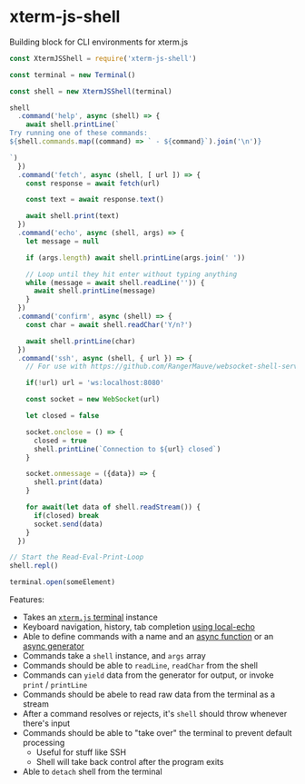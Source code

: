 # xterm-js-shell
Building block for CLI environments for xterm.js

```js
const XtermJSShell = require('xterm-js-shell')

const terminal = new Terminal()

const shell = new XtermJSShell(terminal)

shell
  .command('help', async (shell) => {
    await shell.printLine(`
Try running one of these commands:
${shell.commands.map((command) => ` - ${command}`).join('\n')}

`)
  })
  .command('fetch', async (shell, [ url ]) => {
    const response = await fetch(url)

    const text = await response.text()

    await shell.print(text)
  })
  .command('echo', async (shell, args) => {
    let message = null

    if (args.length) await shell.printLine(args.join(' '))

    // Loop until they hit enter without typing anything
    while (message = await shell.readLine('')) {
      await shell.printLine(message)
    }
  })
  .command('confirm', async (shell) => {
    const char = await shell.readChar('Y/n?')

    await shell.printLine(char)
  })
  .command('ssh', async (shell, { url }) => {
    // For use with https://github.com/RangerMauve/websocket-shell-service

    if(!url) url = 'ws:localhost:8080'

    const socket = new WebSocket(url)

    let closed = false

    socket.onclose = () => {
      closed = true
      shell.printLine(`Connection to ${url} closed`)
    }

    socket.onmessage = ({data}) => {
      shell.print(data)
    }

    for await(let data of shell.readStream()) {
      if(closed) break
      socket.send(data)
    }
  })

// Start the Read-Eval-Print-Loop
shell.repl()

terminal.open(someElement)
```

Features:

- Takes an [`xterm.js` terminal](https://xtermjs.org/) instance
- Keyboard navigation, history, tab completion [using local-echo](https://github.com/wavesoft/local-echo)
- Able to define commands with a name and an [async function](https://developer.mozilla.org/en-US/docs/Web/JavaScript/Reference/Statements/async_function) or an [async generator](https://developer.mozilla.org/en-US/docs/Web/JavaScript/Reference/Statements/for-await...of#Iterating_over_async_generators)
- Commands take a `shell` instance, and `args` array
- Commands should be able to `readLine`, `readChar` from the shell
- Commands can `yield` data from the generator for output, or invoke `print` / `printLine`
- Commands should be abele to read raw data from the terminal as a stream
- After a command resolves or rejects, it's `shell` should throw whenever there's input
- Commands should be able to "take over" the terminal to prevent default processing
  - Useful for stuff like SSH
  - Shell will take back control after the program exits
- Able to `detach` shell from the terminal

